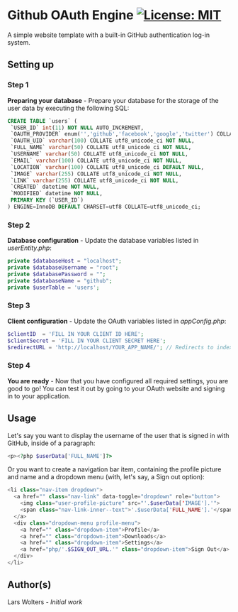 # Github OAuth Engine [![License: MIT](https://img.shields.io/badge/License-MIT-yellow.svg)](https://opensource.org/licenses/MIT)
A simple website template with a built-in GitHub authentication log-in system.

## Setting up

### Step 1
**Preparing your database** - Prepare your database for the storage of the user data by executing the following SQL:

```sql
CREATE TABLE `users` (
 `USER_ID` int(11) NOT NULL AUTO_INCREMENT,
 `OAUTH_PROVIDER` enum('','github','facebook','google','twitter') COLLATE utf8_unicode_ci NOT NULL,
 `OAUTH_UID` varchar(100) COLLATE utf8_unicode_ci NOT NULL,
 `FULL_NAME` varchar(50) COLLATE utf8_unicode_ci NOT NULL,
 `USERNAME` varchar(50) COLLATE utf8_unicode_ci NOT NULL,
 `EMAIL` varchar(100) COLLATE utf8_unicode_ci NOT NULL,
 `LOCATION` varchar(100) COLLATE utf8_unicode_ci DEFAULT NULL,
 `IMAGE` varchar(255) COLLATE utf8_unicode_ci NOT NULL,
 `LINK` varchar(255) COLLATE utf8_unicode_ci NOT NULL,
 `CREATED` datetime NOT NULL,
 `MODIFIED` datetime NOT NULL,
 PRIMARY KEY (`USER_ID`)
) ENGINE=InnoDB DEFAULT CHARSET=utf8 COLLATE=utf8_unicode_ci;
```

### Step 2
**Database configuration** - Update the database variables listed in *userEntity.php*:

```php
private $databaseHost = "localhost";
private $databaseUsername = "root";
private $databasePassword = "";
private $databaseName = "github";
private $userTable = 'users';
```

### Step 3
**Client configuration** - Update the OAuth variables listed in *appConfig.php*:

```php
$clientID  = 'FILL IN YOUR CLIENT ID HERE';
$clientSecret = 'FILL IN YOUR CLIENT SECRET HERE';
$redirectURL = 'http://localhost/YOUR_APP_NAME/'; // Redirects to index.php
```

### Step 4
**You are ready** - Now that you have configured all required settings, you are good to go! You can test it out by going to your OAuth website and signing in to your application.

## Usage

Let's say you want to display the username of the user that is signed in with GitHub, inside of a paragraph:
```php
<p><?php $userData['FULL_NAME']?>
```

Or you want to create a navigation bar item, containing the profile picture and name and a dropdown menu (with, let's say, a Sign out option):

```php
<li class="nav-item dropdown">
  <a href="" class="nav-link" data-toggle="dropdown" role="button">
    <img class="user-profile-picture" src="'.$userData['IMAGE'].'">
    <span class="nav-link-inner--text">'.$userData['FULL_NAME'].'</span>
  </a>
  <div class="dropdown-menu profile-menu">
    <a href="" class="dropdown-item">Profile</a>
    <a href="" class="dropdown-item">Downloads</a>
    <a href="" class="dropdown-item">Settings</a>
    <a href="php/'.$SIGN_OUT_URL.'" class="dropdown-item">Sign Out</a>
  </div>
</li>
```


## Author(s)

Lars Wolters - *Initial work*
